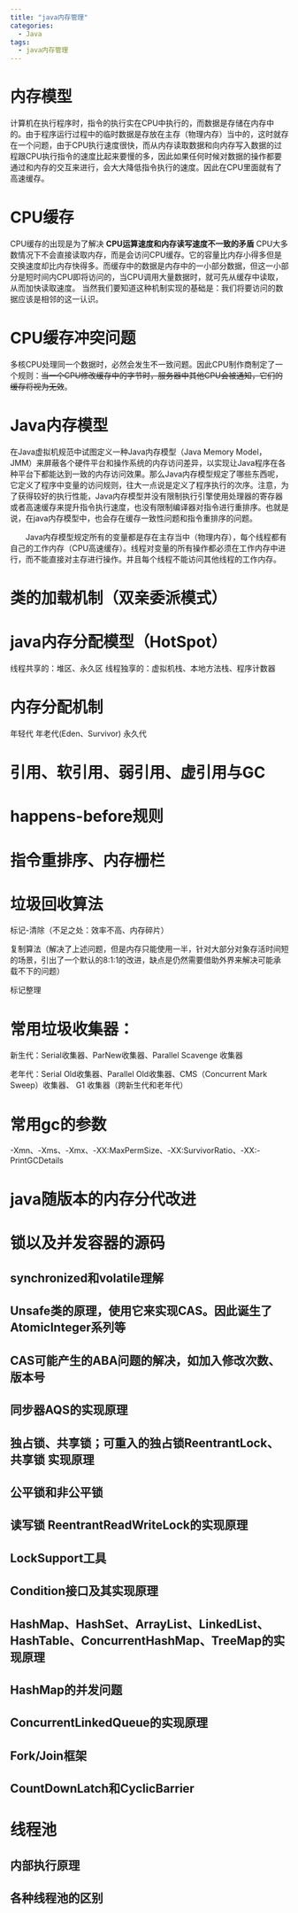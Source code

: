 ```yaml
---
title: "java内存管理"
categories:
  - Java
tags:
  - java内存管理
---
```



 # 内存模型
 计算机在执行程序时，指令的执行实在CPU中执行的，而数据是存储在内存中的。由于程序运行过程中的临时数据是存放在主存（物理内存）当中的，这时就存在一个问题，由于CPU执行速度很快，而从内存读取数据和向内存写入数据的过程跟CPU执行指令的速度比起来要慢的多，因此如果任何时候对数据的操作都要通过和内存的交互来进行，会大大降低指令执行的速度。因此在CPU里面就有了高速缓存。

 # CPU缓存
 CPU缓存的出现是为了解决 **CPU运算速度和内存读写速度不一致的矛盾** 
 CPU大多数情况下不会直接读取内存，而是会访问CPU缓存。它的容量比内存小得多但是交换速度却比内存快得多。而缓存中的数据是内存中的一小部分数据，但这一小部分是短时间内CPU即将访问的，当CPU调用大量数据时，就可先从缓存中读取，从而加快读取速度。
 当然我们要知道这种机制实现的基础是：我们将要访问的数据应该是相邻的这一认识。

 # CPU缓存冲突问题
 多核CPU处理同一个数据时，必然会发生不一致问题。因此CPU制作商制定了一个规则：~~当一个CPU修改缓存中的字节时，服务器中其他CPU会被通知，它们的缓存将视为无效~~。

# Java内存模型
在Java虚拟机规范中试图定义一种Java内存模型（Java Memory Model，JMM）来屏蔽各个硬件平台和操作系统的内存访问差异，以实现让Java程序在各种平台下都能达到一致的内存访问效果。那么Java内存模型规定了哪些东西呢，它定义了程序中变量的访问规则，往大一点说是定义了程序执行的次序。注意，为了获得较好的执行性能，Java内存模型并没有限制执行引擎使用处理器的寄存器或者高速缓存来提升指令执行速度，也没有限制编译器对指令进行重排序。也就是说，在java内存模型中，也会存在缓存一致性问题和指令重排序的问题。

　　Java内存模型规定所有的变量都是存在主存当中（物理内存），每个线程都有自己的工作内存（CPU高速缓存）。线程对变量的所有操作都必须在工作内存中进行，而不能直接对主存进行操作。并且每个线程不能访问其他线程的工作内存。


# 类的加载机制（双亲委派模式）
# java内存分配模型（HotSpot）
线程共享的：堆区、永久区
线程独享的：虚拟机栈、本地方法栈、程序计数器

# 内存分配机制
年轻代
年老代(Eden、Survivor)
永久代

# 引用、软引用、弱引用、虚引用与GC

#  happens-before规则

# 指令重排序、内存栅栏

# 垃圾回收算法
标记-清除（不足之处：效率不高、内存碎片）

复制算法（解决了上述问题，但是内存只能使用一半，针对大部分对象存活时间短的场景，引出了一个默认的8:1:1的改进，缺点是仍然需要借助外界来解决可能承载不下的问题）

标记整理


# 常用垃圾收集器：
新生代：Serial收集器、ParNew收集器、Parallel Scavenge 收集器

老年代：Serial Old收集器、Parallel Old收集器、CMS（Concurrent Mark Sweep）收集器、 G1 收集器（跨新生代和老年代）


# 常用gc的参数
-Xmn、-Xms、-Xmx、-XX:MaxPermSize、-XX:SurvivorRatio、-XX:-PrintGCDetails

# java随版本的内存分代改进


# 锁以及并发容器的源码
## synchronized和volatile理解

## Unsafe类的原理，使用它来实现CAS。因此诞生了AtomicInteger系列等

## CAS可能产生的ABA问题的解决，如加入修改次数、版本号

## 同步器AQS的实现原理

## 独占锁、共享锁；可重入的独占锁ReentrantLock、共享锁 实现原理

## 公平锁和非公平锁

## 读写锁 ReentrantReadWriteLock的实现原理

## LockSupport工具

## Condition接口及其实现原理

## HashMap、HashSet、ArrayList、LinkedList、HashTable、ConcurrentHashMap、TreeMap的实现原理

## HashMap的并发问题

## ConcurrentLinkedQueue的实现原理

## Fork/Join框架

## CountDownLatch和CyclicBarrier


# 线程池
## 内部执行原理
## 各种线程池的区别


